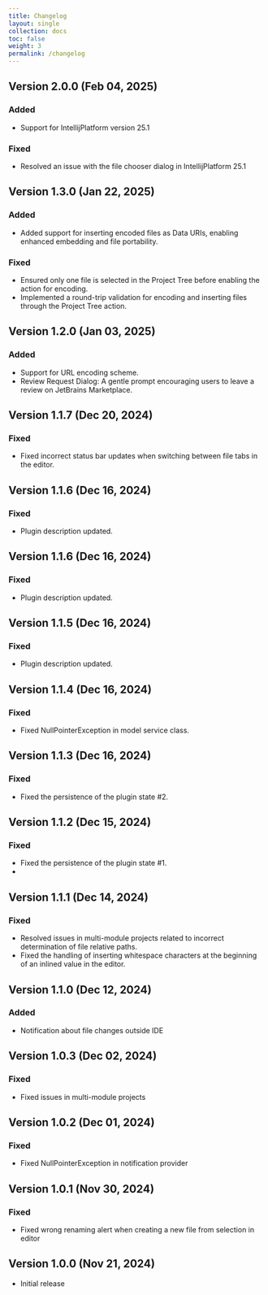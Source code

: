 ```yaml
---
title: Changelog
layout: single
collection: docs
toc: false
weight: 3
permalink: /changelog
---
```


## Version 2.0.0 (Feb 04, 2025)

### Added

- Support for IntellijPlatform version 25.1

### Fixed

- Resolved an issue with the file chooser dialog in IntellijPlatform 25.1

## Version 1.3.0 (Jan 22, 2025)

### Added

- Added support for inserting encoded files as Data URIs, enabling enhanced embedding and file portability.

### Fixed

- Ensured only one file is selected in the Project Tree before enabling the action for encoding.
- Implemented a round-trip validation for encoding and inserting files through the Project Tree action.

## Version 1.2.0 (Jan 03, 2025)

### Added

- Support for URL encoding scheme.
- Review Request Dialog: A gentle prompt encouraging users to leave a review on JetBrains Marketplace.

## Version 1.1.7 (Dec 20, 2024)

### Fixed

- Fixed incorrect status bar updates when switching between file tabs in the editor.

## Version 1.1.6 (Dec 16, 2024)

### Fixed

- Plugin description updated.

## Version 1.1.6 (Dec 16, 2024)

### Fixed

- Plugin description updated.

## Version 1.1.5 (Dec 16, 2024)

### Fixed

- Plugin description updated.

## Version 1.1.4 (Dec 16, 2024)

### Fixed

- Fixed NullPointerException in model service class.

## Version 1.1.3 (Dec 16, 2024)

### Fixed

- Fixed the persistence of the plugin state #2.

## Version 1.1.2 (Dec 15, 2024)

### Fixed

- Fixed the persistence of the plugin state #1.
- 
## Version 1.1.1 (Dec 14, 2024)

### Fixed

- Resolved issues in multi-module projects related to incorrect determination of file relative paths.
- Fixed the handling of inserting whitespace characters at the beginning of an inlined value in the editor.

## Version 1.1.0 (Dec 12, 2024)

### Added

- Notification about file changes outside IDE

## Version 1.0.3 (Dec 02, 2024)

### Fixed

- Fixed issues in multi-module projects

## Version 1.0.2 (Dec 01, 2024)

### Fixed

- Fixed NullPointerException in notification provider

## Version 1.0.1 (Nov 30, 2024)

### Fixed

- Fixed wrong renaming alert when creating a new file from selection in editor

## Version 1.0.0 (Nov 21, 2024)

- Initial release